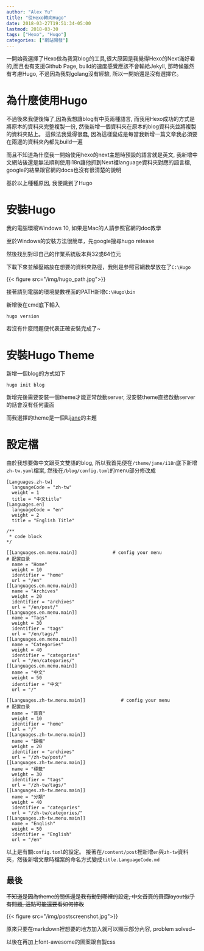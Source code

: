 ```yaml
---
author: "Alex Yu"
title: "從Hexo轉向Hugo"
date: 2018-03-27T19:51:34-05:00
lastmod: 2018-03-30
tags: ["Hexo", "Hugo"]
categories: ["網站開發"]
---
```


一開始我選擇了Hexo做為我寫blog的工具,很大原因是我覺得Hexo的Next滿好看的,而且也有支援Github Page, build的速度感覺應該不會輸給Jekyll, 那時候雖然有考慮Hugo, 不過因為我對golang沒有經驗, 所以一開始還是沒有選擇它。

<!--more-->

# 為什麼使用Hugo

不過後來我便後悔了,因為我想讓blog有中英兩種語言, 而我用Hexo成功的方式是將原本的資料夾完整複製一份, 然後新增一個資料夾在原本的blog資料夾並將複製的資料夾貼上。 這做法我覺得很蠢, 因為這樣變成是每當我新增一篇文章我必須要在兩邊的資料夾內都先build一遍 

而且不知道為什麼我一開始使用hexo的next主題時預設的語言就是英文, 我新增中文網站後還是無法順利使用i18n讓他抓到Next裡language資料夾對應的語言檔, google的結果跟官網的docs也沒有很清楚的說明

基於以上種種原因, 我便跳到了Hugo

# 安裝Hugo

我的電腦環境Windows 10, 如果是Mac的人請參照官網的doc教學

至於Windows的安裝方法很簡單，先google搜尋hugo release

然後找到對印自己的作業系統版本與32或64位元

下載下來並解壓縮放在想要的資料夾路徑，我則是參照官網教學放在了<code>C:\Hugo</code>

{{< figure src="/img/hugo_path.jpg">}}

接著請到電腦的環境變數裡面的PATH新增<code>C:\Hugo\bin</code>

新增後在cmd底下輸入

    hugo version

若沒有什麼問題便代表正確安裝完成了~

# 安裝Hugo Theme

新增一個blog的方式如下

    hugo init blog

新增完後需要安裝一個theme才能正常啟動server, 沒安裝theme直接啟動server的話會沒有任何畫面

而我選擇的theme是一個叫[jane](https://github.com/xianmin/hugo-theme-jane)的主題


# 設定檔

由於我想要做中文跟英文雙語的blog, 所以我首先便在<code>/theme/jane/i18n</code>底下新增<code>zh-tw.yaml</code>檔案, 然後在<code>/blog/config.toml</code>的menu部分修改成

    [Languages.zh-tw]
      languageCode = "zh-tw"
      weight = 1
      title = "中文title"
    [Languages.en]
      languageCode = "en"
      weight = 2
      title = "English Title"

    /**
     * code block
    */

    [[Languages.en.menu.main]]             # config your menu              # 配置目录
      name = "Home"
      weight = 10
      identifier = "home"
      url = "/en"
    [[Languages.en.menu.main]]
      name = "Archives"
      weight = 20
      identifier = "archives"
      url = "/en/post/"
    [[Languages.en.menu.main]]
      name = "Tags"
      weight = 30
      identifier = "tags"
      url = "/en/tags/"
    [[Languages.en.menu.main]]
      name = "Categories"
      weight = 40
      identifier = "categories"
      url = "/en/categories/"
    [[Languages.en.menu.main]]
      name = "中文"
      weight = 50
      identifier = "中文"
      url = "/"

    [[Languages.zh-tw.menu.main]]             # config your menu              # 配置目录
      name = "首頁"
      weight = 10
      identifier = "home"
      url = "/"
    [[Languages.zh-tw.menu.main]]
      name = "歸檔"
      weight = 20
      identifier = "archives"
      url = "/zh-tw/post/"
    [[Languages.zh-tw.menu.main]]
      name = "標籤"
      weight = 30
      identifier = "tags"
      url = "/zh-tw/tags/"
    [[Languages.zh-tw.menu.main]]
      name = "分類"
      weight = 40
      identifier = "categories"
      url = "/zh-tw/categories/"
    [[Languages.zh-tw.menu.main]]
      name = "English"
      weight = 50
      identifier = "English"
      url = "/en"

以上是有關<code>config.toml</code>的設定。 接著在<code>/content/post</code>裡新增<code>en</code>與<code>zh-tw</code>資料夾，然後新增文章時檔案的命名方式變成<code>title.LanguageCode.md</code>

## 最後

~~不知道是因為theme的關係還是我有動到哪裡的設定, 中文首頁的頁面layout似乎有問題, 這點可能還要看如何修改~~

{{< figure src="/img/postscreenshot.jpg">}}

原來只要在markdown裡想要的地方加入<code><!--more--></code>就可以顯示部分內容, problem solved~

以後在再加上font-awesome的圖案跟自製css